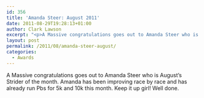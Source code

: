 ```yaml
---
id: 356
title: 'Amanda Steer: August 2011'
date: 2011-08-29T19:28:13+01:00
author: Clark Lawson
excerpt: "<p>A Massive congratulations goes out to Amanda Steer who is August's Strider of the month. Amanda has been improving race by race and has already run Pbs for 5k and 10k this month. Keep it up girl! Well done.</p>"
layout: post
permalink: /2011/08/amanda-steer-august/
categories:
  - Awards
---
```

</p> 

A Massive congratulations goes out to Amanda Steer who is August&#8217;s Strider of the month. Amanda has been improving race by race and has already run Pbs for 5k and 10k this month. Keep it up girl! Well done.